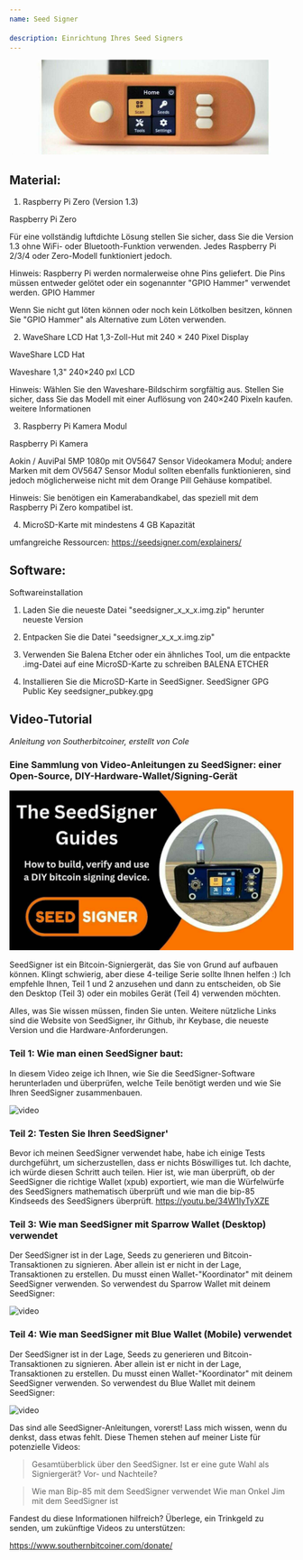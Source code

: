 ```yaml
---
name: Seed Signer

description: Einrichtung Ihres Seed Signers
---
```


![cover](assets/cover.jpeg)

## Material:

1. Raspberry Pi Zero (Version 1.3)

Raspberry Pi Zero

Für eine vollständig luftdichte Lösung stellen Sie sicher, dass Sie die Version 1.3 ohne WiFi- oder Bluetooth-Funktion verwenden. Jedes Raspberry Pi 2/3/4 oder Zero-Modell funktioniert jedoch.

Hinweis: Raspberry Pi werden normalerweise ohne Pins geliefert. Die Pins müssen entweder gelötet oder ein sogenannter "GPIO Hammer" verwendet werden.
GPIO Hammer

Wenn Sie nicht gut löten können oder noch kein Lötkolben besitzen, können Sie "GPIO Hammer" als Alternative zum Löten verwenden.

2. WaveShare LCD Hat 1,3-Zoll-Hut mit 240 × 240 Pixel Display

WaveShare LCD Hat

Waveshare 1,3" 240×240 pxl LCD

Hinweis: Wählen Sie den Waveshare-Bildschirm sorgfältig aus. Stellen Sie sicher, dass Sie das Modell mit einer Auflösung von 240×240 Pixeln kaufen.
weitere Informationen

3. Raspberry Pi Kamera Modul

Raspberry Pi Kamera

Aokin / AuviPal 5MP 1080p mit OV5647 Sensor Videokamera Modul; andere Marken mit dem OV5647 Sensor Modul sollten ebenfalls funktionieren, sind jedoch möglicherweise nicht mit dem Orange Pill Gehäuse kompatibel.

Hinweis: Sie benötigen ein Kamerabandkabel, das speziell mit dem Raspberry Pi Zero kompatibel ist.

4. MicroSD-Karte mit mindestens 4 GB Kapazität

umfangreiche Ressourcen: https://seedsigner.com/explainers/

## Software:

Softwareinstallation

1. Laden Sie die neueste Datei "seedsigner_x_x_x.img.zip" herunter
   neueste Version

2. Entpacken Sie die Datei "seedsigner_x_x_x.img.zip"

3. Verwenden Sie Balena Etcher oder ein ähnliches Tool, um die entpackte .img-Datei auf eine MicroSD-Karte zu schreiben
   BALENA ETCHER

4. Installieren Sie die MicroSD-Karte in SeedSigner.
   SeedSigner GPG Public Key
   seedsigner_pubkey.gpg

## Video-Tutorial

_Anleitung von Southerbitcoiner, erstellt von Cole_

### Eine Sammlung von Video-Anleitungen zu SeedSigner: einer Open-Source, DIY-Hardware-Wallet/Signing-Gerät

![image](assets/1.jpeg)

SeedSigner ist ein Bitcoin-Signiergerät, das Sie von Grund auf aufbauen können. Klingt schwierig, aber diese 4-teilige Serie sollte Ihnen helfen :) Ich empfehle Ihnen, Teil 1 und 2 anzusehen und dann zu entscheiden, ob Sie den Desktop (Teil 3) oder ein mobiles Gerät (Teil 4) verwenden möchten.

Alles, was Sie wissen müssen, finden Sie unten. Weitere nützliche Links sind die Website von SeedSigner, ihr Github, ihr Keybase, die neueste Version und die Hardware-Anforderungen.

### Teil 1: Wie man einen SeedSigner baut:

In diesem Video zeige ich Ihnen, wie Sie die SeedSigner-Software herunterladen und überprüfen, welche Teile benötigt werden und wie Sie Ihren SeedSigner zusammenbauen.

![video](https://youtu.be/mGmNKYOXtxY)

### Teil 2: Testen Sie Ihren SeedSigner'

Bevor ich meinen SeedSigner verwendet habe, habe ich einige Tests durchgeführt, um sicherzustellen, dass er nichts Böswilliges tut. Ich dachte, ich würde diesen Schritt auch teilen. Hier ist, wie man überprüft, ob der SeedSigner die richtige Wallet (xpub) exportiert, wie man die Würfelwürfe des SeedSigners mathematisch überprüft und wie man die bip-85 Kindseeds des SeedSigners überprüft.
https://youtu.be/34W1IyTyXZE

### Teil 3: Wie man SeedSigner mit Sparrow Wallet (Desktop) verwendet

Der SeedSigner ist in der Lage, Seeds zu generieren und Bitcoin-Transaktionen zu signieren. Aber allein ist er nicht in der Lage, Transaktionen zu erstellen. Du musst einen Wallet-"Koordinator" mit deinem SeedSigner verwenden. So verwendest du Sparrow Wallet mit deinem SeedSigner:

![video](https://youtu.be/IQb8dh-VTOg)

### Teil 4: Wie man SeedSigner mit Blue Wallet (Mobile) verwendet

Der SeedSigner ist in der Lage, Seeds zu generieren und Bitcoin-Transaktionen zu signieren. Aber allein ist er nicht in der Lage, Transaktionen zu erstellen. Du musst einen Wallet-"Koordinator" mit deinem SeedSigner verwenden. So verwendest du Blue Wallet mit deinem SeedSigner:

![video](https://youtu.be/x0Ee35Ct0r4)

Das sind alle SeedSigner-Anleitungen, vorerst! Lass mich wissen, wenn du denkst, dass etwas fehlt. Diese Themen stehen auf meiner Liste für potenzielle Videos:

> Gesamtüberblick über den SeedSigner. Ist er eine gute Wahl als Signiergerät? Vor- und Nachteile?

> Wie man Bip-85 mit dem SeedSigner verwendet
> Wie man Onkel Jim mit dem SeedSigner ist

Fandest du diese Informationen hilfreich? Überlege, ein Trinkgeld zu senden, um zukünftige Videos zu unterstützen:

https://www.southernbitcoiner.com/donate/
